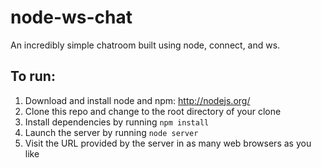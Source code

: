 node-ws-chat
============

An incredibly simple chatroom built using node, connect, and ws.

## To run:

1. Download and install node and npm: http://nodejs.org/
2. Clone this repo and change to the root directory of your clone
3. Install dependencies by running ```npm install```
4. Launch the server by running ```node server```
5. Visit the URL provided by the server in as many web browsers as you like
